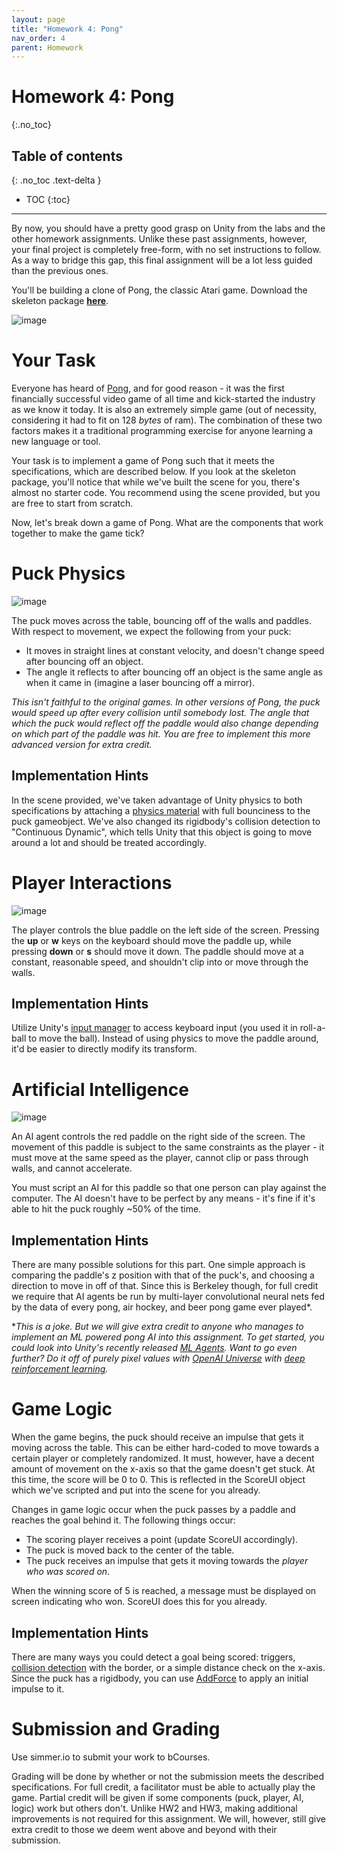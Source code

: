 ```yaml
---
layout: page
title: "Homework 4: Pong"
nav_order: 4
parent: Homework
---
```

# Homework 4: Pong
{:.no_toc}

## Table of contents
{: .no_toc .text-delta }

- TOC
{:toc}

---

By now, you should have a pretty good grasp on Unity from the labs and the other homework assignments. Unlike these past assignments, however, your final project is completely free-form, with no set instructions to follow. As a way to bridge this gap, this final assignment will be a lot less guided than the previous ones.

You'll be building a clone of Pong, the classic Atari game. Download the skeleton package [**here**](https://drive.google.com/file/d/1c7m916mECxBUbsGPNjTeQAhDPE2XL1l5/view?usp=sharing).

![image](/assets/images/hw4/1_5.png)

# Your Task

Everyone has heard of [Pong](https://www.youtube.com/watch?v=fiShX2pTz9A), and for good reason - it was the first financially successful video game of all time and kick-started the industry as we know it today. It is also an extremely simple game (out of necessity, considering it had to fit on 128 *bytes* of ram). The combination of these two factors makes it a traditional programming exercise for anyone learning a new language or tool.

Your task is to implement a game of Pong such that it meets the specifications, which are described below. If you look at the skeleton package, you'll notice that while we've built the scene for you, there's almost no starter code. You recommend using the scene provided, but you are free to start from scratch.

Now, let's break down a game of Pong. What are the components that work together to make the game tick?

# Puck Physics

![image](/assets/images/hw4/2_3.png)

The puck moves across the table, bouncing off of the walls and paddles. With respect to movement, we expect the following from your puck:

- It moves in straight lines at constant velocity, and doesn't change speed after bouncing off an object.
- The angle it reflects to after bouncing off an object is the same angle as when it came in (imagine a laser bouncing off a mirror).

*This isn't faithful to the original games. In other versions of Pong, the puck would speed up after every collision until somebody lost. The angle that which the puck would reflect off the paddle would also change depending on which part of the paddle was hit. You are free to implement this more advanced version for extra credit.*

## Implementation Hints 

In the scene provided, we've taken advantage of Unity physics to both specifications by attaching a [physics material](https://docs.unity3d.com/Manual/class-PhysicMaterial.html) with full bounciness to the puck gameobject. We've also changed its rigidbody's collision detection to "Continuous Dynamic", which tells Unity that this object is going to move around a lot and should be treated accordingly.

# Player Interactions

![image](/assets/images/hw4/3_2.png)

The player controls the blue paddle on the left side of the screen. Pressing the **up** or **w** keys on the keyboard should move the paddle up, while pressing **down** or **s** should move it down. The paddle should move at a constant, reasonable speed, and shouldn't clip into or move through the walls.

## Implementation Hints 

Utilize Unity's [input manager](https://docs.unity3d.com/Manual/ConventionalGameInput.html) to access keyboard input (you used it in roll-a-ball to move the ball). Instead of using physics to move the paddle around, it'd be easier to directly modify its transform.

# Artificial Intelligence

![image](/assets/images/hw4/4_2.png)

An AI agent controls the red paddle on the right side of the screen. The movement of this paddle is subject to the same constraints as the player - it must move at the same speed as the player, cannot clip or pass through walls, and cannot accelerate.

You must script an AI for this paddle so that one person can play against the computer. The AI doesn't have to be perfect by any means - it's fine if it's able to hit the puck roughly ~50% of the time.

## Implementation Hints 

There are many possible solutions for this part. One simple approach is comparing the paddle's z position with that of the puck's, and choosing a direction to move in off of that. Since this is Berkeley though, for full credit we require that AI agents be run by multi-layer convolutional neural nets fed by the data of every pong, air hockey, and beer pong game ever played*.

**This is a joke. But we will give extra credit to anyone who manages to implement an ML powered pong AI into this assignment. To get started, you could look into Unity's recently released [ML Agents](https://github.com/Unity-Technologies/ml-agents). Want to go even further? Do it off of purely pixel values with [OpenAI Universe](https://github.com/openai/universe) with [deep reinforcement learning](http://www.nature.com/nature/journal/v518/n7540/abs/nature14236.html?foxtrotcallback=true).*

# Game Logic 

When the game begins, the puck should receive an impulse that gets it moving across the table. This can be either hard-coded to move towards a certain player or completely randomized. It must, however, have a decent amount of movement on the x-axis so that the game doesn't get stuck. At this time, the score will be 0 to 0. This is reflected in the ScoreUI object which we've scripted and put into the scene for you already.

Changes in game logic occur when the puck passes by a paddle and reaches the goal behind it. The following things occur:

- The scoring player receives a point (update ScoreUI accordingly).
- The puck is moved back to the center of the table.
- The puck receives an impulse that gets it moving towards the *player who was scored on*.

When the winning score of 5 is reached, a message must be displayed on screen indicating who won. ScoreUI does this for you already.

## Implementation Hints 

There are many ways you could detect a goal being scored: triggers, [collision detection](https://unity3d.com/learn/tutorials/topics/physics/detecting-collisions-oncollisionenter) with the border, or a simple distance check on the x-axis. Since the puck has a rigidbody, you can use [AddForce](https://docs.unity3d.com/ScriptReference/Rigidbody.AddForce.html) to apply an initial impulse to it.

# Submission and Grading

Use simmer.io to submit your work to bCourses.

Grading will be done by whether or not the submission meets the described specifications. For full credit, a facilitator must be able to actually play the game. Partial credit will be given if some components (puck, player, AI, logic) work but others don't. Unlike HW2 and HW3, making additional improvements is not required for this assignment. We will, however, still give extra credit to those we deem went above and beyond with their submission.